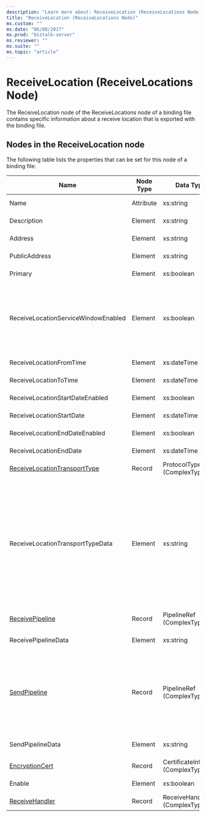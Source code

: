 ```yaml
---
description: "Learn more about: ReceiveLocation (ReceiveLocations Node)"
title: "ReceiveLocation (ReceiveLocations Node)"
ms.custom: ""
ms.date: "06/08/2017"
ms.prod: "biztalk-server"
ms.reviewer: ""
ms.suite: ""
ms.topic: "article"
---
```

# ReceiveLocation (ReceiveLocations Node)
The ReceiveLocation node of the ReceiveLocations node of a binding file contains specific information about a receive location that is exported with the binding file.  

## Nodes in the ReceiveLocation node  
 The following table lists the properties that can be set for this node of a binding file:  


|                                           **Name**                                           | **Node Type** |          **Data Type**          |                                                                                                                                                                                                       **Description**                                                                                                                                                                                                        | **Restrictions** |                                                                                                                         **Comments**                                                                                                                          |
|----------------------------------------------------------------------------------------------|---------------|---------------------------------|------------------------------------------------------------------------------------------------------------------------------------------------------------------------------------------------------------------------------------------------------------------------------------------------------------------------------------------------------------------------------------------------------------------------------|------------------|---------------------------------------------------------------------------------------------------------------------------------------------------------------------------------------------------------------------------------------------------------------|
|                                             Name                                             |   Attribute   |            xs:string            |                                                                                                                                                                                         Specifies the name of the receive location.                                                                                                                                                                                          |   Not required   |                                                                                                                     Default value: empty                                                                                                                      |
|                                         Description                                          |    Element    |            xs:string            |                                                                                                                                                                                      Specifies a description for the receive location.                                                                                                                                                                                       |     Required     |                                                                                                                     Default value: empty                                                                                                                      |
|                                           Address                                            |    Element    |            xs:string            |                                                                                                                                                                                        Specifies the address of the receive location.                                                                                                                                                                                        |     Required     |                                                                                                                     Default value: empty                                                                                                                      |
|                                        PublicAddress                                         |    Element    |            xs:string            |                                                                                                                                                                                    Specifies the public address of the receive location.                                                                                                                                                                                     |   Not required   |                                                                                                                     Default value: empty                                                                                                                      |
|                                           Primary                                            |    Element    |           xs:boolean            |                                                                                                                                                                                      Specifies whether the receive location is primary.                                                                                                                                                                                      |     Required     |                                                                                                                      Default value: none                                                                                                                      |
|                             ReceiveLocationServiceWindowEnabled                              |    Element    |           xs:boolean            |                                                                                                                                                                                       Specifies whether the service window is enabled.                                                                                                                                                                                       |     Required     |                                                                       Default value: none<br /><br /> Specify **true** if the service window is enabled; otherwise, specify **false.**                                                                        |
|                                   ReceiveLocationFromTime                                    |    Element    |           xs:dateTime           |                                                                                                                                                                                       Specifies the start time of the service window.                                                                                                                                                                                        |     Required     |                                                                                                                      Default value: none                                                                                                                      |
|                                    ReceiveLocationToTime                                     |    Element    |           xs:dateTime           |                                                                                                                                                                                        Specifies the end time of the service window.                                                                                                                                                                                         |     Required     |                                                                                                                      Default value: none                                                                                                                      |
|                               ReceiveLocationStartDateEnabled                                |    Element    |           xs:boolean            |                                                                                                                                                                             Specifies whether the start date for the service window is enabled.                                                                                                                                                                              |     Required     |                                                                                                                      Default value: none                                                                                                                      |
|                                   ReceiveLocationStartDate                                   |    Element    |           xs:dateTime           |                                                                                                                                                                                       Specifies the start date of the service window.                                                                                                                                                                                        |     Required     |                                                                                                                      Default value: none                                                                                                                      |
|                                ReceiveLocationEndDateEnabled                                 |    Element    |           xs:boolean            |                                                                                                                                                                              Specifies whether the end date for the service window is enabled.                                                                                                                                                                               |     Required     |                                                                                                                      Default value: none                                                                                                                      |
|                                    ReceiveLocationEndDate                                    |    Element    |           xs:dateTime           |                                                                                                                                                                                        Specifies the end date of the service window.                                                                                                                                                                                         |     Required     |                                                                                                                      Default value: none                                                                                                                      |
| [ReceiveLocationTransportType](../core/receivelocationtransporttype-receivelocation-node.md) |    Record     |   ProtocolType (ComplexType)    |                                                                                                                                                                                    Specifies the transport type for this receive location                                                                                                                                                                                    |     Required     |                                                                                                                      Default value: none                                                                                                                      |
|                               ReceiveLocationTransportTypeData                               |    Element    |            xs:string            |                                                                                                                                                                              Specifies the transport type properties for the receive location.                                                                                                                                                                               |   Not required   | Default value: empty<br /><br /> See [Configuration Properties for Integrated BizTalk Adapters](../core/configuration-properties-for-integrated-biztalk-adapters.md) for adapter specific information about the properties that can be stored in this string. |
|              [ReceivePipeline](../core/receivepipeline-receivelocation-node.md)              |    Record     |    PipelineRef (ComplexType)    |                                                                                                                                                                                   Specifies the receive pipeline for the receive location.                                                                                                                                                                                   |     Required     |                                                                                                                      Default value: none                                                                                                                      |
|                                     ReceivePipelineData                                      |    Element    |            xs:string            |                                                                                                                                                             Specifies the custom configuration specific to the receive pipeline used for this receive location.                                                                                                                                                              |     Required     |                                                                                                                     Default value: empty                                                                                                                      |
|                 [SendPipeline](../core/sendpipeline-receivelocation-node.md)                 |    Record     |    PipelineRef (ComplexType)    | Specifies the send pipeline for a two way receive location. **Note:**  In [!INCLUDE[btsBizTalkServerNoVersion](../includes/btsbiztalkservernoversion-md.md)] send pipelines for two-way receives are specified at the receive location rather than at the receive port. Unless otherwise specified in the binding file, a receive location will automatically inherit the send pipeline from the receive port it belongs to. |     Required     |                                                                                                                      Default value: none                                                                                                                      |
|                                       SendPipelineData                                       |    Element    |            xs:string            |                                                                                                                                                               Specifies the custom configuration specific to the send pipeline used for this receive location.                                                                                                                                                               |     Required     |                                                                                                                     Default value: empty                                                                                                                      |
|               [EncryptionCert](../core/encryptioncert-receivelocation-node.md)               |    Record     |  CertificateInfo (ComplexType)  |                                                                                                                                                                          Specifies the encryption certificate associated with the receive location.                                                                                                                                                                          |   Not required   |                                                                                                                      Default value: none                                                                                                                      |
|                                            Enable                                            |    Element    |           xs:boolean            |                                                                                                                                                                                  Specifies whether the receive location is enabled or not.                                                                                                                                                                                   |     Required     |                                                                                                                      Default value: none                                                                                                                      |
|               [ReceiveHandler](../core/receivehandler-receivelocation-node.md)               |    Record     | ReceiveHandlerRef (ComplexType) |                                                                                                                                                                               Specifies the receive handler to use for this receive location.                                                                                                                                                                                |   Not required   |                                                                                                                      Default value: none                                                                                                                      |

